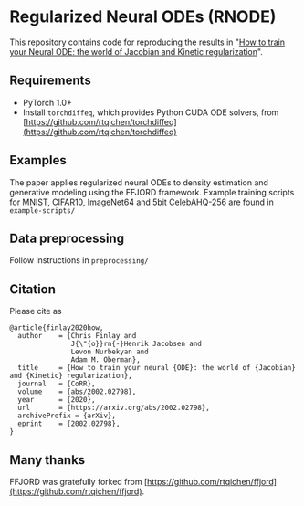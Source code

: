# Regularized Neural ODEs (RNODE)
This repository contains code for reproducing the results in "[How to train your Neural ODE: the world of Jacobian and Kinetic regularization](https://arxiv.org/abs/2002.02798v2)".

## Requirements
- PyTorch 1.0+
- Install `torchdiffeq`, which provides Python CUDA ODE solvers, from [https://github.com/rtqichen/torchdiffeq](https://github.com/rtqichen/torchdiffeq)

## Examples
The paper applies regularized neural ODEs to density estimation and generative modeling using the FFJORD framework. Example training scripts for MNIST, CIFAR10, ImageNet64 and 5bit CelebAHQ-256 are found in `example-scripts/`

## Data preprocessing
Follow instructions in `preprocessing/`

## Citation
Please cite as
```
@article{finlay2020how,
  author    = {Chris Finlay and
               J{\"{o}}rn{-}Henrik Jacobsen and
               Levon Nurbekyan and
               Adam M. Oberman},
  title     = {How to train your neural {ODE}: the world of {Jacobian} and {Kinetic} regularization},
  journal   = {CoRR},
  volume    = {abs/2002.02798},
  year      = {2020},
  url       = {https://arxiv.org/abs/2002.02798},
  archivePrefix = {arXiv},
  eprint    = {2002.02798},
}
```


## Many thanks
FFJORD was gratefully forked from
[https://github.com/rtqichen/ffjord](https://github.com/rtqichen/ffjord).
